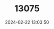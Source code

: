 ---
title: "13075"
category: "Melanotaenia pygmaea"
draft: false
date: 2024-02-22 13:03:50
languages:
  English: ["Pygmy Rainbowfish"]
---
